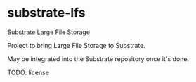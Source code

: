 # substrate-lfs

Substrate Large File Storage

Project to bring Large File Storage to Substrate.

May be integrated into the Substrate repository once it's done.

TODO: license
